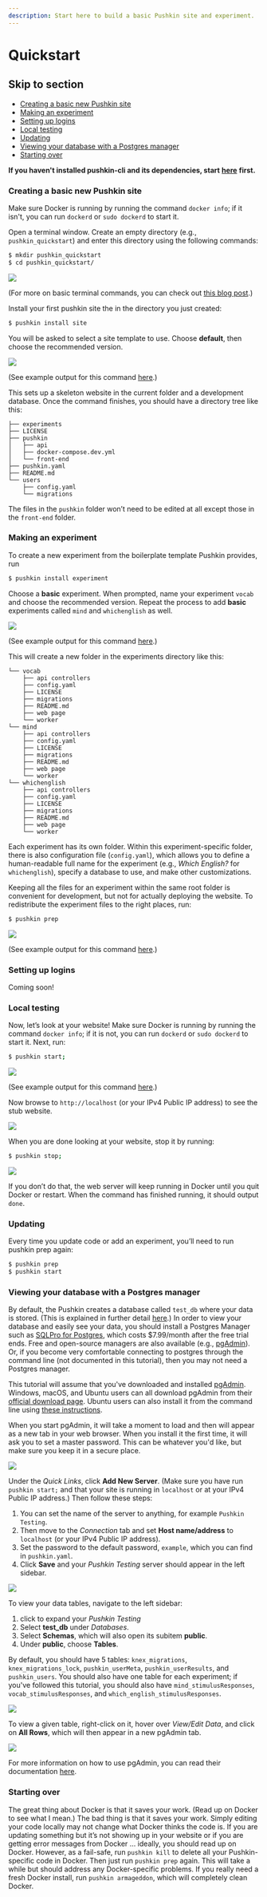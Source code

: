 ```yaml
---
description: Start here to build a basic Pushkin site and experiment.
---
```


# Quickstart

## Skip to section

* [Creating a basic new Pushkin site](./#creating-basic-new-pushkin-site)
* [Making an experiment](./#making-an-experiment)
* [Setting up logins](./#setting-up-logins)
* [Local testing](./#local-testing)
* [Updating](./#updating)
* [Viewing your database with a Postgres manager](./#viewing-your-database-with-a-postgres-manager)
* [Starting over](./#starting-over)

**If you haven't installed pushkin-cli and its dependencies, start** [**here**](../installing-pushkin-and-dependencies/) **first.**

### Creating a basic new Pushkin site

Make sure Docker is running by running the command `docker info`; if it isn't, you can run `dockerd` or `sudo dockerd` to start it.

Open a terminal window. Create an empty directory \(e.g., `pushkin_quickstart`\) and enter this directory using the following commands:

```bash
$ mkdir pushkin_quickstart
$ cd pushkin_quickstart/
```

![](../../.gitbook/assets/quickstart_1.gif)

\(For more on basic terminal commands, you can check out [this blog post](https://medium.com/@grace.m.nolan/terminal-for-beginners-e492ba10902a).\)

Install your first pushkin site the in the directory you just created:

```bash
$ pushkin install site
```

You will be asked to select a site template to use. Choose **default**, then choose the recommended version.

![](../../.gitbook/assets/quickstart_2.gif)

\(See example output for this command [here](sample_output.md#example-output-for-pushkin-install-site).\)

This sets up a skeleton website in the current folder and a development database. Once the command finishes, you should have a directory tree like this:

```text
├── experiments
├── LICENSE
├── pushkin
│   ├── api
│   ├── docker-compose.dev.yml
│   └── front-end
├── pushkin.yaml
├── README.md
└── users
    ├── config.yaml
    └── migrations
```

The files in the `pushkin` folder won’t need to be edited at all except those in the `front-end` folder.

### Making an experiment

To create a new experiment from the boilerplate template Pushkin provides, run

```bash
$ pushkin install experiment
```

Choose a **basic** experiment. When prompted, name your experiment `vocab` and choose the recommended version. Repeat the process to add **basic** experiments called `mind` and `whichenglish` as well.

![](../../.gitbook/assets/quickstart_3.gif)

\(See example output for this command [here](sample_output.md#example-output-for-pushkin-install-experiment).\)

This will create a new folder in the experiments directory like this:

```text
└── vocab
    ├── api controllers
    ├── config.yaml
    ├── LICENSE
    ├── migrations
    ├── README.md
    ├── web page
    └── worker
└── mind
    ├── api controllers
    ├── config.yaml
    ├── LICENSE
    ├── migrations
    ├── README.md
    ├── web page
    └── worker
└── whichenglish
    ├── api controllers
    ├── config.yaml
    ├── LICENSE
    ├── migrations
    ├── README.md
    ├── web page
    └── worker
```

Each experiment has its own folder. Within this experiment-specific folder, there is also configuration file \(`config.yaml`\), which allows you to define a human-readable full name for the experiment \(e.g., _Which English?_ for `whichenglish`\), specify a database to use, and make other customizations.

Keeping all the files for an experiment within the same root folder is convenient for development, but not for actually deploying the website. To redistribute the experiment files to the right places, run:

```bash
$ pushkin prep
```

![](../../.gitbook/assets/quickstart_4.gif)

\(See example output for this command [here](sample_output.md#example-output-for-pushkin-prep).\)

### Setting up logins

Coming soon!

<!-- In `config.js`, located at `./pushkin/front-end/src`, set `useAuth` to `true` or `false` depending on whether you want to have a login system or not. Note that you cannot use a forum without a login system: -->

<!-- ```javascript -->
<!-- useForum: false, -->
<!-- useAuth: false, -->
<!-- ``` -->

<!-- By default, Pushkin authenticates users using [Auth0](https://auth0.com/). This provides more features and better security than could be managed otherwise. It is free for open source projects \(contact [sales@auth0.com](mailto:sales%40auth0.com)\); otherwise it can be expensive if you are hoping for a lot of users. To set up Auth0, use the following directions. \(Note that at some point, Auth0 will change up their website and these instructions may get out of date.\) -->

<!-- Go to auth0.com and create an Auth0 account. -->

<!-- ![](../../.gitbook/assets/auth0_1.gif) -->

<!-- Go to the _Applications_ section of the Auth0 dashboard and click _Create Application_. Give your application and a name. Select _Single Page Web App_ as your application type. Click _Create_. -->

<!-- ![](../../.gitbook/assets/auth0_2.gif) -->

<!-- 4. Choose the _Settings_ tab. In _Allowed Callback URLs_, add `http://localhost/`. In _Allowed Logout URLs_, add `http://localhost`. In _Allowed Web Origins_, also add `http://localhost`. Click the _Save Changes_ button. -->

<!-- ![](../../.gitbook/assets/auth0_3.gif) -->

<!-- Note that these URLs are used for development. When you launch the live version of your website, you will need to add your public URLs. Repeat the instructions above, replacing [http://localhost](http://localhost) with [https://YOUR-WEBSITE](https://YOUR-WEBSITE). For instance, for gameswithwords, the URLs are `https://gameswithwords.org` and `https://gameswithwords/callback`. -->

<!-- If you are using an AWS EC2 instance, navigate to the IPv4 Public IP address of your instance instead of `http://localhost`. This can be found in the AWS EC2 console. -->

<!-- ![](../../.gitbook/assets/38%20%281%29.gif) -->

<!-- On the settings page, you will see a `Domain` \(something like `gameswithwords.auth0.com`\) and a `Client ID`. Edit `pushkin/front-end/src/config.js` to match: -->

<!-- ```javascript -->
<!-- authDomain: '<YOUR_AUTH0_DOMAIN>', -->
<!-- authClientID: '<YOUR_AUTH0_CLIENT_ID>', -->
<!-- ``` -->
<!-- ![](../../.gitbook/assets/auth0_4.gif) -->

<!-- Run `pushkin prep` again since you have made a change to your code. -->

### Local testing

Now, let’s look at your website! Make sure Docker is running by running the command `docker info`; if it is not, you can run `dockerd` or `sudo dockerd` to start it. Next, run:

```bash
$ pushkin start;
```

![](../../.gitbook/assets/quickstart_5.gif)

\(See example output for this command [here](sample_output.md#example-output-for-pushkin-start).\)

Now browse to `http://localhost` \(or your IPv4 Public IP address\) to see the stub website.

![](../../.gitbook/assets/quickstart_6.gif)

When you are done looking at your website, stop it by running:

```bash
$ pushkin stop;
```
![](../../.gitbook/assets/quickstart_7.gif)

If you don’t do that, the web server will keep running in Docker until you quit Docker or restart. When the command has finished running, it should output `done`.

### Updating

Every time you update code or add an experiment, you’ll need to run pushkin prep again:

```bash
$ pushkin prep
$ pushkin start
```
### Viewing your database with a Postgres manager
By default, the Pushkin creates a database called `test_db` where your data is stored. (This is explained in further detail [here](../../advanced/experiment-structure/experiment-config-files.md#database).) In order to view your database and easily see your data, you should install a Postgres Manager such as [SQLPro for Postgres](https://macpostgresclient.com/), which costs $7.99/month after the free trial ends. Free and open-source managers are also available \(e.g., [pgAdmin](https://www.pgadmin.org/download/)). Or, if you become very comfortable connecting to postgres through the command line \(not documented in this tutorial\), then you may not need a Postgres manager.

This tutorial will assume that you've downloaded and installed [pgAdmin](https://www.pgadmin.org/download/). Windows, macOS, and Ubuntu users can all download pgAdmin from their [official download page](https://www.pgadmin.org/download/). Ubuntu users can also install it from the command line using [these instructions](https://www.pgadmin.org/download/pgadmin-4-apt/).

When you start pgAdmin, it will take a moment to load and then will appear as a new tab in your web browser. When you install it the first time, it will ask you to set a master password. This can be whatever you'd like, but make sure you keep it in a secure place.

![](../../.gitbook/assets/pgadmin_1.png)

Under the *Quick Links*, click **Add New Server**. (Make sure you have run `pushkin start;` and that your site is running in `localhost` or at your IPv4 Public IP address.) Then follow these steps:

1. You can set the name of the server to anything, for example `Pushkin Testing`. 
2. Then move to the *Connection* tab and set **Host name/address** to `localhost` (or your IPv4 Public IP address). 
3. Set the password to the default password, `example`, which you can find in `pushkin.yaml`. 
4. Click **Save** and your *Pushkin Testing* server should appear in the left sidebar.

![](../../.gitbook/assets/pgadmin_2.gif)

To view your data tables, navigate to the left sidebar:

1. click to expand your *Pushkin Testing* 
2. Select **test_db** under *Databases*. 
3. Select **Schemas**, which will also open its subitem **public**. 
4. Under **public**, choose **Tables**.

By default, you should have 5 tables: `knex_migrations`, `knex_migrations_lock`, `pushkin_userMeta`, `pushkin_userResults`, and `pushkin_users`. You should also have one table for each experiment; if you've followed this tutorial, you should also have `mind_stimulusResponses`, `vocab_stimulusResponses`, and `which_english_stimulusResponses`. 

![](../../.gitbook/assets/pgadmin_3.gif)

To view a given table, right-click on it, hover over *View/Edit Data*, and click on **All Rows**, which will then appear in a new pgAdmin tab.

![](../../.gitbook/assets/pgadmin_4.gif)

For more information on how to use pgAdmin, you can read their documentation [here](https://www.pgadmin.org/docs/).

### Starting over

The great thing about Docker is that it saves your work. \(Read up on Docker to see what I mean.\) The bad thing is that it saves your work. Simply editing your code locally may not change what Docker thinks the code is. If you are updating something but it’s not showing up in your website or if you are getting error messages from Docker … ideally, you should read up on Docker. However, as a fail-safe, run `pushkin kill` to delete all your Pushkin-specific code in Docker. Then just run `pushkin prep` again. This will take a while but should address any Docker-specific problems. If you really need a fresh Docker install, run `pushkin armageddon`, which will completely clean Docker.

